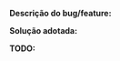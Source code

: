 **Descrição do bug/feature:**
<!-- Descreva o bug ou a feature do PR -->

**Solução adotada:**
<!-- Descreva a solução adotada para resolver o bug ou implementar a feature -->

**TODO:**
<!-- Descreva o que ainda deve ser feito nesse PR ou em PRs futuros. Se não existir um TODO, preencher com N/A-->
